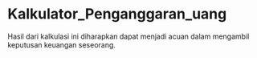 # Kalkulator_Penganggaran_uang
Hasil dari kalkulasi ini diharapkan dapat menjadi acuan dalam mengambil keputusan keuangan seseorang.
